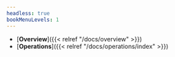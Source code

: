 ```yaml
---
headless: true
bookMenuLevels: 1
---
```


 - [**Overview**]({{< relref "/docs/overview" >}})
 - [**Operations**]({{< relref "/docs/operations/index" >}})
